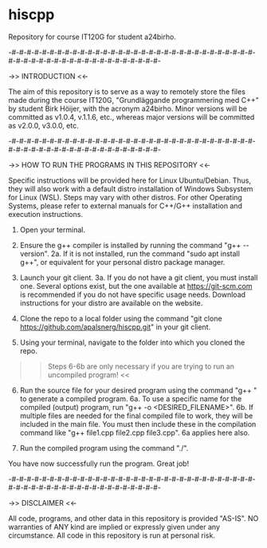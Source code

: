 # hiscpp
Repository for course IT120G for student a24birho.

-#-#-#-#-#-#-#-#-#-#-#-#-#-#-#-#-#-#-#-#-#-#-#-#-#-#-#-#-#-#-#-#-#-#-#-#-#-#-#-#-#-#-#-#-#-#-#-#-#-#-#-#-

->> INTRODUCTION <<-

The aim of this repository is to serve as a way to remotely store the files made during the course IT120G, "Grundläggande programmering med C++" by student Birk Höijer, with the acronym a24birho. Minor versions will be committed as v1.0.4, v.1.1.6, etc., whereas major versions will be committed as v2.0.0, v3.0.0, etc.

-#-#-#-#-#-#-#-#-#-#-#-#-#-#-#-#-#-#-#-#-#-#-#-#-#-#-#-#-#-#-#-#-#-#-#-#-#-#-#-#-#-#-#-#-#-#-#-#-#-#-#-#-

->> HOW TO RUN THE PROGRAMS IN THIS REPOSITORY <<-

Specific instructions will be provided here for Linux Ubuntu/Debian. Thus, they will also work with a default distro installation of Windows Subsystem for Linux (WSL). Steps may vary with other distros. For other Operating Systems, please refer to external manuals for C++/G++ installation and execution instructions.

1. Open your terminal.

2. Ensure the g++ compiler is installed by running the command "g++ --version".
2a. If it is not installed, run the command "sudo apt install g++", or equivalent for your personal distro package manager.

3. Launch your git client.
3a. If you do not have a git client, you must install one. Several options exist, but the one available at https://git-scm.com is recommended if you do not have specific usage needs. Download instructions for your distro are available on the website.

4. Clone the repo to a local folder using the command "git clone https://github.com/apalsnerg/hiscpp.git" in your git client.

5. Using your terminal, navigate to the folder into which you cloned the repo.

>> Steps 6-6b are only necessary if you are trying to run an uncompiled program! <<

6. Run the source file for your desired program using the command "g++ <FILENAME>" to generate a compiled program.
6a. To use a specific name for the compiled (output) program, run "g++ <FILENAME> -o <DESIRED_FILENAME>".
6b. If multiple files are needed for the final compiled file to work, they will be included in the main file.
You must then include these in the compilation command like "g++ file1.cpp file2.cpp file3.cpp". 6a applies here also.

7. Run the compiled program using the command "./<FILENAME>".

You have now successfully run the program. Great job!


-#-#-#-#-#-#-#-#-#-#-#-#-#-#-#-#-#-#-#-#-#-#-#-#-#-#-#-#-#-#-#-#-#-#-#-#-#-#-#-#-#-#-#-#-#-#-#-#-#-#-#-#-


->> DISCLAIMER <<-

All code, programs, and other data in this repository is provided "AS-IS". NO warranties of ANY kind are implied or expressly given under any circumstance. All code in this repository is run at personal risk.
